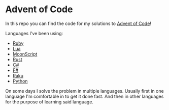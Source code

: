 Advent of Code
==============

In this repo you can find the code for my solutions to [Advent of Code](http://adventofcode.com/)!

Languages I've been using:

 - [Ruby](https://www.ruby-lang.org/)
 - [Lua](https://lua.org/)
 - [MoonScript](https://moonscript.org/)
 - [Rust](https://rust-lang.org)
 - [C#](https://docs.microsoft.com/en-gb/dotnet/csharp/language-reference/)
 - [F#](https://fsharp.org)
 - [Raku](https://raku.org/)
 - [Python](https://python.org)

On some days I solve the problem in multiple languages. Usually first in one language I'm comfortable in to get it done fast. And then in other languages for the purpose of learning said language.
